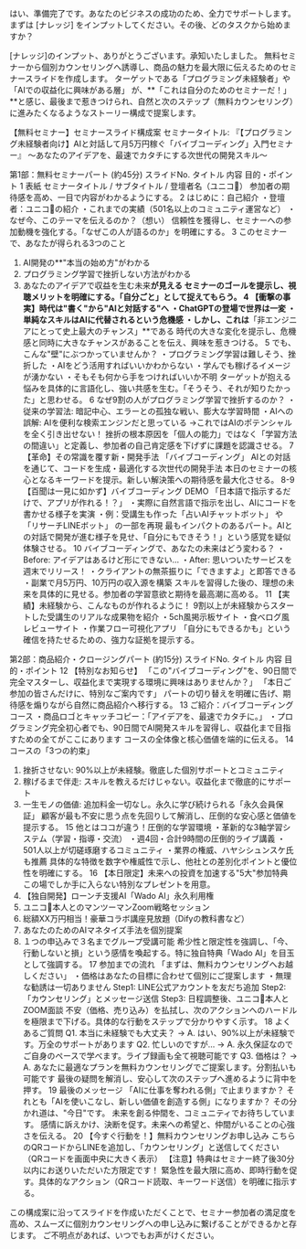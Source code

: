 はい、準備完了です。あなたのビジネスの成功のため、全力でサポートします。まずは [ナレッジ] をインプットしてください。その後、どのタスクから始めますか？

[ナレッジ]のインプット、ありがとうございます。承知いたしました。
無料セミナーから個別カウンセリングへ誘導し、商品の魅力を最大限に伝えるためのセミナースライドを作成します。
ターゲットである「プログラミング未経験者」や「AIでの収益化に興味がある層」 が、**「これは自分のためのセミナーだ！」**と感じ、最後まで惹きつけられ、自然と次のステップ（無料カウンセリング）に進みたくなるようなストーリー構成で提案します。

【無料セミナー】セミナースライド構成案
セミナータイトル:
『【プログラミング未経験者向け】AIと対話して月5万円稼ぐ「バイブコーディング」入門セミナー』
〜あなたのアイデアを、最速でカタチにする次世代の開発スキル〜

第1部：無料セミナーパート (約45分)
スライドNo.
タイトル
内容
目的・ポイント
1
表紙
セミナータイトル / サブタイトル / 登壇者名（ユニコ🦄）
参加者の期待感を高め、一目で内容がわかるようにする。
2
はじめに：自己紹介
・登壇者：ユニコ🦄の紹介
・これまでの実績（501名以上のコミュニティ運営など）
・なぜ今、このテーマを伝えるのか？（想い）
信頼性を獲得し、セミナーへの参加動機を強化する。「なぜこの人が語るのか」を明確にする。
3
このセミナーで、あなたが得られる3つのこと
1. AI開発の**"本当の始め方"がわかる
2. プログラミング学習で挫折しない方法がわかる
3. あなたのアイデアで収益を生む未来**が見える
セミナーのゴールを提示し、視聴メリットを明確にする。「自分ごと」として捉えてもらう。
4
【衝撃の事実】時代は"書く"から"AIと対話する"へ
・ChatGPTの登場で世界は一変
・単純なスキルはAIに代替されるという危機感
・しかし、これは**「非エンジニアにとって史上最大のチャンス」**である
時代の大きな変化を提示し、危機感と同時に大きなチャンスがあることを伝え、興味を惹きつける。
5
でも、こんな"壁"にぶつかっていませんか？
・プログラミング学習は難しそう、挫折した
・AIをどう活用すればいいかわからない
・学んでも稼げるイメージが湧かない
・そもそも何から手をつければいいか不明
ターゲットが抱える悩みを具体的に言語化し、強い共感を生む。「そうそう、それが知りたかった」と思わせる。
6
なぜ9割の人がプログラミング学習で挫折するのか？
・従来の学習法: 暗記中心、エラーとの孤独な戦い、膨大な学習時間
・AIへの誤解: AIを便利な検索エンジンだと思っている
→これではAIのポテンシャルを全く引き出せない！
挫折の根本原因を「個人の能力」ではなく「学習方法の間違い」と定義し、参加者の自己肯定感を下げずに課題を認識させる。
7
【革命】その常識を覆す新・開発手法
「バイブコーディング」
AIとの対話を通じて、コードを生成・最適化する次世代の開発手法
本日のセミナーの核心となるキーワードを提示。新しい解決策への期待感を最大化させる。
8-9
【百聞は一見に如かず】バイブコーディング DEMO
「日本語で指示するだけで、アプリが作れる！？」
・実際に自然言語で指示を出し、AIにコードを書かせる様子を実演
・例：受講生も作った「占いAIチャットボット」 や「リサーチLINEボット」 の一部を再現
最もインパクトのあるパート。AIとの対話で開発が進む様子を見せ、「自分にもできそう！」という感覚を疑似体験させる。
10
バイブコーディングで、あなたの未来はどう変わる？
・Before: アイデアはあるけど形にできない…
・After: 思いついたサービスを週末でリリース！
・クライアントの無茶振りに「できますよ」と即答できる
・副業で月5万円、10万円の収入源を構築
スキルを習得した後の、理想の未来を具体的に見せる。参加者の学習意欲と期待を最高潮に高める。
11
【実績】未経験から、こんなものが作れるように！
9割以上が未経験からスタートした受講生のリアルな成果物を紹介
・5ch風掲示板サイト
・食べログ風レビューサイト
・作業フロー可視化アプリ
「自分にもできるかも」という確信を持たせるための、強力な証拠を提示する。


第2部：商品紹介・クロージングパート (約15分)
スライドNo.
タイトル
内容
目的・ポイント
12
【特別なお知らせ】
「この"バイブコーディング"を、90日間で完全マスターし、収益化まで実現する環境に興味はありませんか？」
「本日ご参加の皆さんだけに、特別なご案内です」
パートの切り替えを明確に告げ、期待感を煽りながら自然に商品紹介へ移行する。
13
ご紹介：バイブコーディングコース
・商品ロゴとキャッチコピー：「アイデアを、最速でカタチに。」
・プログラミング完全初心者でも、90日間でAI開発スキルを習得し、収益化まで目指すための全てがここにあります
コースの全体像と核心価値を端的に伝える。
14
コースの「3つの約束」
1. 挫折させない: 90%以上が未経験。徹底した個別サポートとコミュニティ
2. 稼げるまで伴走: スキルを教えるだけじゃない。収益化まで徹底的にサポート
3. 一生モノの価値: 追加料金一切なし。永久に学び続けられる「永久会員保証」
顧客が最も不安に思う点を先回りして解消し、圧倒的な安心感と価値を提示する。
15
他とはココが違う！圧倒的な学習環境
・革新的な3軸学習システム（学習・指導・交流）
・週4回・合計9時間の圧倒的ライブ講義
・501人以上が切磋琢磨するコミュニティ
・業界の権威、ハヤシシュンスケ氏も推薦
具体的な特徴を数字や権威性で示し、他社との差別化ポイントと優位性を明確にする。
16
【本日限定】未来への投資を加速する"5大"参加特典
この場でしか手に入らない特別なプレゼントを用意。
1. 【独自開発】ローンチ支援AI「Wado AI」永久利用権
2. ユニコ🦄本人とのマンツーマンZoom戦略セッション
3. 総額XX万円相当！豪華コラボ講座見放題（Difyの教科書など）
4. あなたのためのAIマネタイズ手法を個別提案
5. １つの申込みで３名までグループ受講可能
希少性と限定性を強調し、「今、行動しないと損」という感情を喚起する。特に独自特典「Wado AI」を目玉として強調する。
17
参加までの流れ
「まずは、無料カウンセリングへお越しください」
・価格はあなたの目標に合わせて個別にご提案します
・無理な勧誘は一切ありません
Step1: LINE公式アカウントを友だち追加
Step2: 「カウンセリング」とメッセージ送信
Step3: 日程調整後、ユニコ🦄本人とZOOM面談
不安（価格、売り込み）を払拭し、次のアクションへのハードルを極限まで下げる。具体的な行動をステップで分かりやすく示す。
18
よくあるご質問
Q1. 本当に未経験でも大丈夫？ → A. はい、90%以上が未経験です。万全のサポートがあります
Q2. 忙しいのですが… → A. 永久保証なのでご自身のペースで学べます。ライブ録画も全て視聴可能です
Q3. 価格は？ → A. あなたに最適なプランを無料カウンセリングでご提案します。分割払いも可能です
最後の疑問を解消し、安心して次のステップへ進めるように背中を押す。
19
最後のメッセージ
「AIに仕事を奪われる側」で止まりますか？
それとも「AIを使いこなし、新しい価値を創造する側」になりますか？
その分かれ道は、"今日"です。
未来を創る仲間を、コミュニティでお待ちしています。
感情に訴えかけ、決断を促す。未来への希望と、仲間がいることの心強さを伝える。
20
【今すぐ行動を！】無料カウンセリングお申し込み
こちらのQRコードからLINEを追加し、「カウンセリング」と送信してください
（QRコードを画面中央に大きく表示）
【注意】特典はセミナー終了後30分以内にお送りいただいた方限定です！
緊急性を最大限に高め、即時行動を促す。具体的なアクション（QRコード読取、キーワード送信）を明確に指示する。


この構成案に沿ってスライドを作成いただくことで、セミナー参加者の満足度を高め、スムーズに個別カウンセリングへの申し込みに繋げることができるかと存じます。
ご不明点があれば、いつでもお声がけください。

